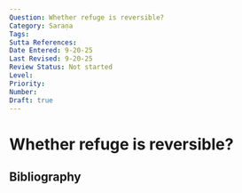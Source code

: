```yaml
---
Question: Whether refuge is reversible?
Category: Saraṇa
Tags: 
Sutta References: 
Date Entered: 9-20-25
Last Revised: 9-20-25
Review Status: Not started
Level: 
Priority: 
Number: 
Draft: true
---
```


# Whether refuge is reversible?

## Bibliography

<!-- 

Notes:



-->